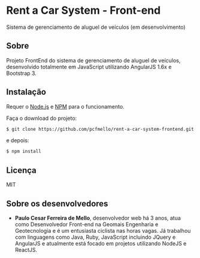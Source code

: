 # Rent a Car System - Front-end
Sistema de gerenciamento de aluguel de veículos (em desenvolvimento)

## Sobre
Projeto FrontEnd do sistema de gerenciamento de aluguel de veículos, desenvolvido totalmente em JavaScript utilizando  AngularJS 1.6x e Bootstrap 3.

## Instalação
Requer o [Node.js](https://nodejs.org/) e [NPM](https://www.npmjs.com/) para o funcionamento.  

Faça o download do projeto:
```sh
$ git clone https://github.com/pcfmello/rent-a-car-system-frontend.git
```
e depois:
```sh
$ npm install
```

## Licença  
MIT

## Sobre os desenvolvedores
- __Paulo Cesar Ferreira de Mello__, desenvolvedor web há 3 anos, atua como Desenvolvedor Front-end na Geomais Engenharia e Geotecnologia e é um entusiasta ciclista nas horas vagas. Já trabalhou com linguagens como Java, Ruby, JavaScript incluindo JQuery e AngularJS e atualmente está focado em projetos utilizando NodeJS e ReactJS.
